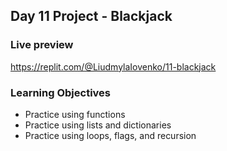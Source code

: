 ## Day 11 Project - Blackjack

### Live preview
https://replit.com/@LiudmylaIovenko/11-blackjack

### Learning Objectives
* Practice using functions
* Practice using lists and dictionaries
* Practice using loops, flags, and recursion
